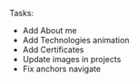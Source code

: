Tasks:

- Add About me
- Add Technologies animation
- Add Certificates
- Update images in projects
- Fix anchors navigate
